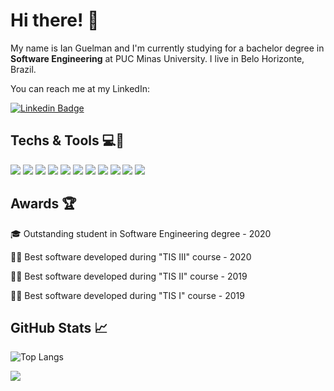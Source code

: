 # Hi there! 👋

My name is Ian Guelman and I'm currently studying for a bachelor degree in **Software Engineering** at PUC Minas University. I live in Belo Horizonte, Brazil. 

You can reach me at my LinkedIn:

[![Linkedin Badge](https://img.shields.io/badge/-LinkedIn-blue?style=flat-square&logo=Linkedin&logoColor=white&link=https://www.linkedin.com/in/ianguelman/)](https://www.linkedin.com/in/ianguelman/)

## Techs & Tools 💻🔧
![](https://img.shields.io/badge/%20-Java-informational?style=flat&logo=java&color=007396&logoColor=orange&labelColor=grey) ![](https://img.shields.io/badge/%20-JavaScript-informational?style=flat&logo=JavaScript&color=F7DF1E&labelColor=grey) ![](https://img.shields.io/badge/%20-TypeScript-informational?style=flat&logo=TypeScript&color=3178C6&labelColor=grey) ![](https://img.shields.io/badge/%20-C-informational?style=flat&logo=C&color=A8B9CC&labelColor=grey) ![](https://img.shields.io/badge/%20-Python-informational?style=flat&logo=python&color=3776AB&labelColor=grey) ![](https://img.shields.io/badge/%20-React-informational?style=flat&logo=React&color=61DAFB&labelColor=grey) ![](https://img.shields.io/badge/%20-msSQL-informational?style=flat&logo=microsoft-sql-server&color=CC2927&labelColor=grey) ![](https://img.shields.io/badge/%20-Docker-informational?style=flat&logo=Docker&color=2496ED&labelColor=grey) ![](https://img.shields.io/badge/%20-StyledComponents-informational?style=flat&logo=Styled-Components&color=DB7093&labelColor=grey) ![](https://img.shields.io/badge/%20-TailWindCss-informational?style=flat&logo=Tailwind-Css&color=38B2AC&labelColor=grey) ![](https://img.shields.io/badge/%20-VsCode-informational?style=flat&logo=Visual-Studio-Code&color=007ACC&logoColor=007ACC&labelColor=grey) 


## Awards 🏆
🎓 Outstanding student in Software Engineering degree - 2020

👨‍💻 Best software developed during "TIS III" course - 2020

👨‍💻 Best software developed during "TIS II" course - 2019

👨‍💻 Best software developed during "TIS I" course - 2019


## GitHub Stats 📈
![Top Langs](https://github-readme-stats.vercel.app/api/top-langs/?username=ianguelman&layout=compact&theme=solarized-light&langs_count=10&hide=objective-c,ruby,starlark&card_width=445&bg_color=fffefe)

![](https://github-readme-stats.vercel.app/api?username=ianguelman&show_icons=true&count_private=true&hide=stars,prs,issues&theme=solarized-light&bg_color=fffefe)


